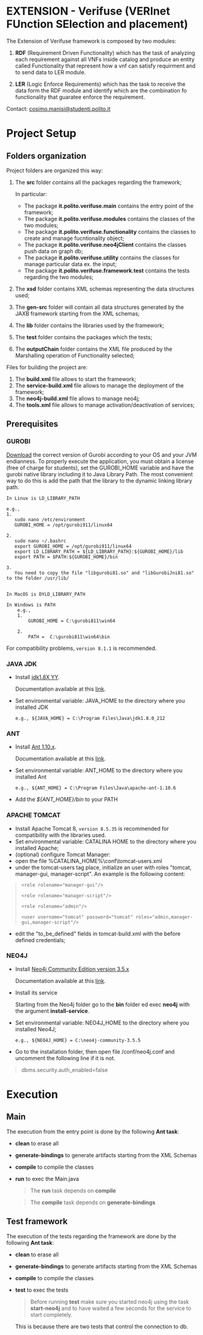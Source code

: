 # EXTENSION - Verifuse (VERInet FUnction SElection and placement)
The Extension of Verifuse framework is composed by two modules:

1. **RDF** (Requirement Driven Functionality) which has the task of analyzing each requirement against all VNFs inside catalog and produce an entity called Functionality that represent  how a vnf can satisfy requirment and to send data to LER module.

2. **LER** (Logic Enforce Requirements) which has the task to receive the data form the RDF module and identify which are the combination fo functionality that guaratee enforce the requirement.


Contact: cosimo.manisi@studenti.polito.it
   
        
# Project Setup
## Folders organization
Project folders are organized this way:

1.  The **src** folder contains all the packages regarding the framework;

    In particular:
    * The package **it.polito.verifuse.main** contains the entry point of the framework;
    * The package **it.polito.verifuse.modules** contains the classes of the two modules;
    * The package **it.polito.verifuse.functionality** contains the classes to create and manage fucntionality object;
    * The package **it.polito.verifuse.neo4jClient** contains the classes push data on graph db;
    * The package **it.polito.verifuse.utility** contains the classes for manage particular data ex. the input;
    * The package **it.polito.verifuse.framework.test** contains the tests regarding the two modules;
    

2.  The **xsd** folder contains XML schemas representing the data structures used;
3.  The **gen-src** folder will contain all data structures generated by the JAXB framework starting from the XML schemas;
4.  The **lib** folder contains the libraries used by the framework;
5.  The **test** folder contains the packages which the tests;
6.  The **outputChain** folder contains the XML file produced by the Marshalling operation of Functionality selected;

Files for building the project are:

1.  The **build.xml** file allows to start the framework;
2.  The **service-build.xml** file allows to manage the deployment of the framework;
3.  The **neo4j-build.xml** file allows to manage neo4j;
3.  The **tools.xml** file allows to manage activation/deactivation of services;

  
## Prerequisites

### GUROBI
[Download](https://www.gurobi.com/downloads/) the correct version of Gurobi according to your OS and your JVM endianness. 
To properly execute the application, you must obtain a license (free of charge for students), set the GUROBI_HOME variable 
and have the gurobi native library including it to Java Library Path. 
The most convenient way to do this is add the path that the library to the dynamic linking library path.

    In Linux is LD_LIBRARY_PATH
    
    e.g.,
    1. 
       sudo nano /etc/environment
       GUROBI_HOME = /opt/gurobi911/linux64
		
    2. 
       sudo nano ~/.bashrc
	   export GUROBI_HOME = /opt/gurobi911/linux64
	   export LD_LIBRARY_PATH = ${LD_LIBRARY_PATH}:${GUROBI_HOME}/lib
	   export PATH = $PATH:${GUROBI_HOME}/bin
		
    3. 
       You need to copy the file "libgurobi81.so" and "libGurobiJni81.so" to the folder /usr/lib/

		
    In MacOS is DYLD_LIBRARY_PATH
    
    In Windows is PATH
        e.g.,
        1.
            GUROBI_HOME = C:\gurobi811\win64
            
        2.
            PATH =  C:\gurobi811\win64\bin

For compatibility problems, `version 8.1.1` is recommended.

### JAVA JDK
* Install  [jdk1.8X YY](https://www.oracle.com/technetwork/java/javase/downloads/jdk8-downloads-2133151.html).
    
    Documentation available at this [link](https://docs.oracle.com/javase/8/docs/technotes/guides/install/install_overview.html#A1096936).
* Set environmental variable: JAVA_HOME to the directory where you installed JDK

    `e.g.,
    ${JAVA_HOME} = C:\Program Files\Java\jdk1.8.0_212`

### ANT
* Install [Ant 1.10.x](https://ant.apache.org/).
    
    Documentation available at this [link](https://ant.apache.org/manual/install.html).
* Set environmental variable: ANT_HOME to the directory where you installed Ant

     `e.g.,
    ${ANT_HOME} = C:\Program Files\Java\apache-ant-1.10.6`
* Add the *${ANT_HOME}/bin* to your PATH

### APACHE TOMCAT
* Install Apache Tomcat 8, `version 8.5.35` is recommended for compatibility with the libraries used.
* Set environmental variable: CATALINA HOME to the directory where you installed Apache;
* (optional) configure Tomcat Manager:
* open the file %CATALINA_HOME%\conf\tomcat-users.xml
* under the tomcat-users tag place, initialize an user with roles "tomcat, manager-gui, manager-script".
 An example is the following content:
  
>
>  `<role rolename="manager-gui"/>`
>
>  `<role rolename="manager-script"/>`
>
>  `<role rolename="admin"/>`
>
>  `<user username="tomcat" password="tomcat" roles="admin,manager-gui,manager-script"/>`



* edit the "to_be_defined" fields in tomcat-build.xml with the before defined credentials;

### NEO4J
* Install [Neo4j Community Edition version 3.5.x](https://neo4j.com/download-center/#community)
    
    Documentation available at this [link](https://neo4j.com/docs/operations-manual/current/installation/).
* Install its service 

    Starting from the Neo4j folder go to the **bin** folder ed exec **neo4j** with the argument **install-service**.
  
* Set environmental variable: NEO4J_HOME to the directory where you installed Neo4J;

     `e.g.,
    ${NEO4J_HOME} = C:\neo4j-community-3.5.5`
* Go to the installation folder, then open file /conf/neo4j.conf and uncomment the following line if it is not.
> dbms.security.auth_enabled=false
    
# Execution
## Main
The execution from the entry point is done by the following **Ant task**:
* **clean** to erase all
* **generate-bindings** to generate artifacts starting from the XML Schemas
* **compile** to compile the classes
* **run** to exec the Main.java

    > The **run** task depends on **compile**
    
    > The **compile** task depends on **generate-bindings**

## Test framework
The execution of the tests regarding the framework are done by the following **Ant task**:
* **clean** to erase all
* **generate-bindings** to generate artifacts starting from the XML Schemas
* **compile** to compile the classes
* **test** to exec the tests

    > Before running **test** make sure you started neo4j using the task **start-neo4j** and 
    to have waited a few seconds for the service to start completely.
     
    This is because there are two tests that control the connection to db.
  